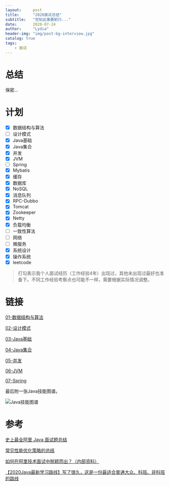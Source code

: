 ```yaml
---
layout:     post
title:      "2020面试总结"
subtitle:   "觉知此事要躬行..."
date:       2020-07-24
author:     "Lydia"
header-img: "img/post-bg-interview.jpg"
catalog: true
tags:
    - 面试
---
```


# 总结

保密...

# 计划
- [x] 数据结构与算法
- [ ] 设计模式
- [x] Java基础
- [x] Java集合
- [x] 并发
- [x] JVM
- [ ] Spring
- [x] Mybatis
- [x] 缓存
- [x] 数据库
- [x] NoSQL
- [x] 消息队列
- [x] RPC-Dubbo
- [x] Tomcat
- [x] Zookeeper
- [x] Netty
- [x] 负载均衡
- [ ] 一致性算法
- [ ] 网络
- [ ] 微服务
- [x] 系统设计
- [x] 操作系统
- [x] leetcode

> 打勾表示我个人面试经历（工作经验4年）出现过，其他未出现过最好也准备下。不同工作经验考察点也可能不一样，需要根据实际情况调整。

# 链接

[01-数据结构与算法](https://nanfangstation.github.io/2020/07/24/数据结构与算法/)

[02-设计模式](https://nanfangstation.github.io/2020/07/24/设计模式/)

[03-Java基础](https://nanfangstation.github.io/2020/07/24/Java基础/)

[04-Java集合](https://nanfangstation.github.io/2020/07/26/Java集合/)

[05-并发](https://nanfangstation.github.io/2020/07/26/并发/)

[06-JVM](https://nanfangstation.github.io/2020/07/26/JVM/)

[07-Spring](https://nanfangstation.github.io/2020/07/26/Spring/)

最后附一张Java技能图谱。

![Java技能图谱](http://blog.jeeqb.com/static/upload/20180424/-pPedLQdA4rfd4MEK8lg8uzL.jpg)

# 参考

[史上最全阿里 Java 面试题总结](https://www.jianshu.com/p/f53b9d349c66)

[常见性能优化策略的总结](https://tech.meituan.com/2016/12/02/performance-tunning.html)

[如何在阿里技术面试中脱颖而出？（内部资料）](https://developer.aliyun.com/article/574226)

[【2020Java最新学习路线】写了很久，这是一份最适合普通大众、科班、非科班的路线](https://segmentfault.com/a/1190000021886650)